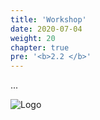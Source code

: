 ```yaml
---
title: 'Workshop'
date: 2020-07-04
weight: 20
chapter: true
pre: '<b>2.2 </b>'
---
```


...

![Logo](/img/goblin-blupi-workshop.png?width=600px)
